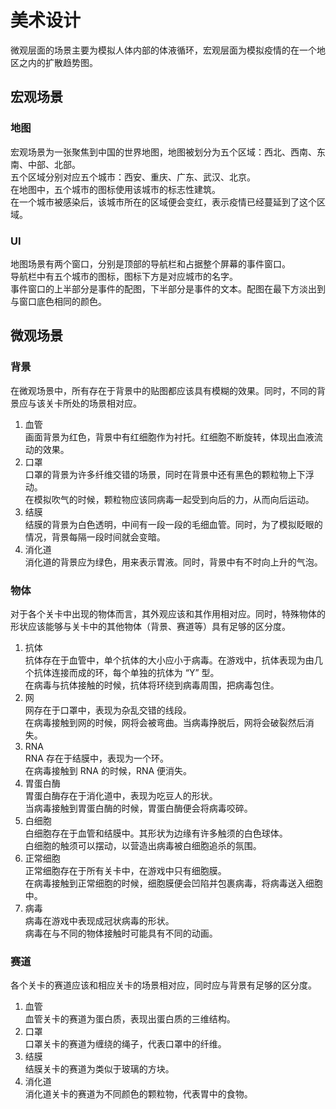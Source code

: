 # 美术设计

微观层面的场景主要为模拟人体内部的体液循环，宏观层面为模拟疫情的在一个地区之内的扩散趋势图。

## 宏观场景

### 地图

宏观场景为一张聚焦到中国的世界地图，地图被划分为五个区域：西北、西南、东南、中部、北部。  
五个区域分别对应五个城市：西安、重庆、广东、武汉、北京。  
在地图中，五个城市的图标使用该城市的标志性建筑。  
在一个城市被感染后，该城市所在的区域便会变红，表示疫情已经蔓延到了这个区域。

### UI

地图场景有两个窗口，分别是顶部的导航栏和占据整个屏幕的事件窗口。  
导航栏中有五个城市的图标，图标下方是对应城市的名字。  
事件窗口的上半部分是事件的配图，下半部分是事件的文本。配图在最下方淡出到与窗口底色相同的颜色。

## 微观场景

### 背景

在微观场景中，所有存在于背景中的贴图都应该具有模糊的效果。同时，不同的背景应与该关卡所处的场景相对应。

1. 血管  
   画面背景为红色，背景中有红细胞作为衬托。红细胞不断旋转，体现出血液流动的效果。
2. 口罩  
   口罩的背景为许多纤维交错的场景，同时在背景中还有黑色的颗粒物上下浮动。  
   在模拟吹气的时候，颗粒物应该同病毒一起受到向后的力，从而向后运动。
3. 结膜  
   结膜的背景为白色透明，中间有一段一段的毛细血管。同时，为了模拟眨眼的情况，背景每隔一段时间就会变暗。
4. 消化道  
   消化道的背景应为绿色，用来表示胃液。同时，背景中有不时向上升的气泡。

### 物体

对于各个关卡中出现的物体而言，其外观应该和其作用相对应。同时，特殊物体的形状应该能够与关卡中的其他物体（背景、赛道等）具有足够的区分度。

1. 抗体  
   抗体存在于血管中，单个抗体的大小应小于病毒。在游戏中，抗体表现为由几个抗体连接而成的环，每个单独的抗体为 “Y” 型。  
   在病毒与抗体接触的时候，抗体将环绕到病毒周围，把病毒包住。
2. 网  
   网存在于口罩中，表现为杂乱交错的线段。  
   在病毒接触到网的时候，网将会被弯曲。当病毒挣脱后，网将会破裂然后消失。
3. RNA  
   RNA 存在于结膜中，表现为一个环。  
   在病毒接触到 RNA 的时候，RNA 便消失。
4. 胃蛋白酶  
   胃蛋白酶存在于消化道中，表现为吃豆人的形状。  
   当病毒接触到胃蛋白酶的时候，胃蛋白酶便会将病毒咬碎。
5. 白细胞  
   白细胞存在于血管和结膜中。其形状为边缘有许多触须的白色球体。  
   白细胞的触须可以摆动，以营造出病毒被白细胞追杀的氛围。
6. 正常细胞  
   正常细胞存在于所有关卡中，在游戏中只有细胞膜。  
   在病毒接触到正常细胞的时候，细胞膜便会凹陷并包裹病毒，将病毒送入细胞中。
7. 病毒  
   病毒在游戏中表现成冠状病毒的形状。  
   病毒在与不同的物体接触时可能具有不同的动画。

### 赛道

各个关卡的赛道应该和相应关卡的场景相对应，同时应与背景有足够的区分度。

1. 血管  
   血管关卡的赛道为蛋白质，表现出蛋白质的三维结构。
2. 口罩  
   口罩关卡的赛道为缠绕的绳子，代表口罩中的纤维。
3. 结膜  
   结膜关卡的赛道为类似于玻璃的方块。
4. 消化道  
   消化道关卡的赛道为不同颜色的颗粒物，代表胃中的食物。
